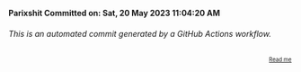 **Parixshit Committed on: Sat, 20 May 2023 11:04:20 AM** <!-- b3924848-2da9-4c02-9567-d670ba464c7d -->

###### This is an automated commit generated by a GitHub Actions workflow.

<div align="right"><sub><sup><a href="https://github.com/Parixshit/AutoCommit.git">Read me</a></sup></sub></div>
